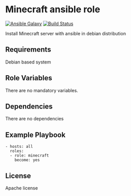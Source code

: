 Minecraft ansible role
=========

[![Ansible Galaxy](https://img.shields.io/badge/role-ilbonzo.minecraft-blue.svg)](https://galaxy.ansible.com/ilbonzo/minecraft)
[![Build Status](https://travis-ci.org/ilbonzo/ansible-minecraft.svg?branch=master)](https://travis-ci.org/ilbonzo/ansible-minecraft)

Install Minecraft server with ansible in debian distribution

Requirements
------------

Debian based system

Role Variables
--------------

There are no mandatory variables.

Dependencies
------------

There are no dependencies

Example Playbook
----------------

    - hosts: all
      roles:
      - role: minecraft
        become: yes

License
-------

Apache license

